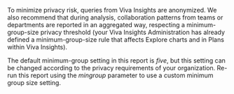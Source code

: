 
To minimize privacy risk, queries from Viva Insights are anonymized. We also recommend that during analysis,  collaboration patterns from teams or departments are reported in an aggregated way, respecting a minimum-group-size privacy threshold (your Viva Insights Administration has already defined a minimum-group-size rule that affects Explore charts and in Plans within Viva Insights).  

The default minimum-group setting in this report is *five*, but this setting can be changed according to the privacy requirements of your organization. Re-run this report using the *mingroup* parameter to use a custom minimum group size setting.
